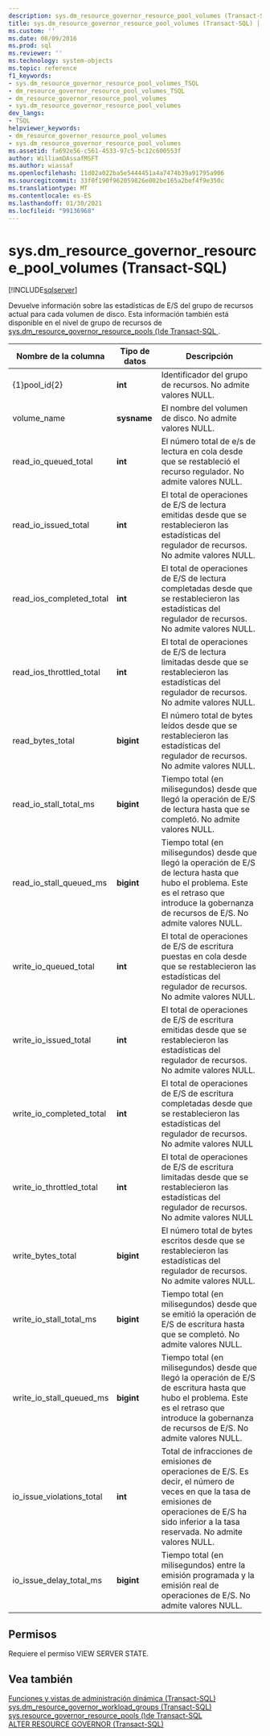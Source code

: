 ```yaml
---
description: sys.dm_resource_governor_resource_pool_volumes (Transact-SQL)
title: sys.dm_resource_governor_resource_pool_volumes (Transact-SQL) | Microsoft Docs
ms.custom: ''
ms.date: 08/09/2016
ms.prod: sql
ms.reviewer: ''
ms.technology: system-objects
ms.topic: reference
f1_keywords:
- sys.dm_resource_governor_resource_pool_volumes_TSQL
- dm_resource_governor_resource_pool_volumes_TSQL
- dm_resource_governor_resource_pool_volumes
- sys.dm_resource_governor_resource_pool_volumes
dev_langs:
- TSQL
helpviewer_keywords:
- dm_resource_governor_resource_pool_volumes
- sys.dm_resource_governor_resource_pool_volumes
ms.assetid: fa692e56-c561-4533-97c5-bc12c600553f
author: WilliamDAssafMSFT
ms.author: wiassaf
ms.openlocfilehash: 11d02a022ba5e5444451a4a7474b39a91795a906
ms.sourcegitcommit: 33f0f190f962059826e002be165a2bef4f9e350c
ms.translationtype: MT
ms.contentlocale: es-ES
ms.lasthandoff: 01/30/2021
ms.locfileid: "99136968"
---
```

# <a name="sysdm_resource_governor_resource_pool_volumes-transact-sql"></a>sys.dm_resource_governor_resource_pool_volumes (Transact-SQL)
[!INCLUDE[sqlserver](../../includes/applies-to-version/sqlserver.md)]

  Devuelve información sobre las estadísticas de E/S del grupo de recursos actual para cada volumen de disco. Esta información también está disponible en el nivel de grupo de recursos de [sys.dm_resource_governor_resource_pools &#40;&#41;de Transact-SQL ](../../relational-databases/system-dynamic-management-views/sys-dm-resource-governor-resource-pools-transact-sql.md).  
  
  
|Nombre de la columna|Tipo de datos|Descripción|  
|-----------------|---------------|-----------------|  
|{1}pool_id{2}|**int**|Identificador del grupo de recursos. No admite valores NULL.|  
|volume_name|**sysname**|El nombre del volumen de disco. No admite valores NULL.|  
|read_io_queued_total|**int**|El número total de e/s de lectura en cola desde que se restableció el recurso regulador. No admite valores NULL.|  
|read_io_issued_total|**int**|El total de operaciones de E/S de lectura emitidas desde que se restablecieron las estadísticas del regulador de recursos. No admite valores NULL.|  
|read_ios_completed_total|**int**|El total de operaciones de E/S de lectura completadas desde que se restablecieron las estadísticas del regulador de recursos. No admite valores NULL.|  
|read_ios_throttled_total|**int**|El total de operaciones de E/S de lectura limitadas desde que se restablecieron las estadísticas del regulador de recursos. No admite valores NULL.|  
|read_bytes_total|**bigint**|El número total de bytes leídos desde que se restablecieron las estadísticas del regulador de recursos. No admite valores NULL.|  
|read_io_stall_total_ms|**bigint**|Tiempo total (en milisegundos) desde que llegó la operación de E/S de lectura hasta que se completó. No admite valores NULL.|  
|read_io_stall_queued_ms|**bigint**|Tiempo total (en milisegundos) desde que llegó la operación de E/S de lectura hasta que hubo el problema. Este es el retraso que introduce la gobernanza de recursos de E/S. No admite valores NULL.|  
|write_io_queued_total|**int**|El total de operaciones de E/S de escritura puestas en cola desde que se restablecieron las estadísticas del regulador de recursos. No admite valores NULL.|  
|write_io_issued_total|**int**|El total de operaciones de E/S de escritura emitidas desde que se restablecieron las estadísticas del regulador de recursos. No admite valores NULL.|  
|write_io_completed_total|**int**|El total de operaciones de E/S de escritura completadas desde que se restablecieron las estadísticas del regulador de recursos. No admite valores NULL|  
|write_io_throttled_total|**int**|El total de operaciones de E/S de escritura limitadas desde que se restablecieron las estadísticas del regulador de recursos. No admite valores NULL|  
|write_bytes_total|**bigint**|El número total de bytes escritos desde que se restablecieron las estadísticas del regulador de recursos. No admite valores NULL.|  
|write_io_stall_total_ms|**bigint**|Tiempo total (en milisegundos) desde que se emitió la operación de E/S de escritura hasta que se completó. No admite valores NULL.|  
|write_io_stall_queued_ms|**bigint**|Tiempo total (en milisegundos) desde que llegó la operación de E/S de escritura hasta que hubo el problema. Este es el retraso que introduce la gobernanza de recursos de E/S. No admite valores NULL.|  
|io_issue_violations_total|**int**|Total de infracciones de emisiones de operaciones de E/S. Es decir, el número de veces en que la tasa de emisiones de operaciones de E/S ha sido inferior a la tasa reservada. No admite valores NULL.|  
|io_issue_delay_total_ms|**bigint**|Tiempo total (en milisegundos) entre la emisión programada y la emisión real de operaciones de E/S. No admite valores NULL.|  
  
## <a name="permissions"></a>Permisos  
 Requiere el permiso VIEW SERVER STATE.  
  
## <a name="see-also"></a>Vea también  
 [Funciones y vistas de administración dinámica &#40;Transact-SQL&#41;](~/relational-databases/system-dynamic-management-views/system-dynamic-management-views.md)   
 [sys.dm_resource_governor_workload_groups &#40;Transact-SQL&#41;](../../relational-databases/system-dynamic-management-views/sys-dm-resource-governor-workload-groups-transact-sql.md)   
 [sys.resource_governor_resource_pools &#40;&#41;de Transact-SQL ](../../relational-databases/system-catalog-views/sys-resource-governor-resource-pools-transact-sql.md)   
 [ALTER RESOURCE GOVERNOR &#40;Transact-SQL&#41;](../../t-sql/statements/alter-resource-governor-transact-sql.md)  
  
  

